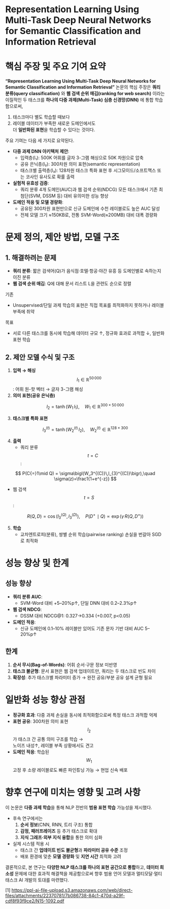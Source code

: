 # Representation Learning Using Multi-Task Deep Neural Networks for Semantic Classification and Information Retrieval

# 핵심 주장 및 주요 기여 요약

**“Representation Learning Using Multi-Task Deep Neural Networks for Semantic Classification and Information Retrieval”** 논문의 핵심 주장은 **쿼리 분류(query classification)** 와 **웹 검색 순위 매김(ranking for web search)** 이라는 이질적인 두 태스크를 **하나의 다중 과제(Multi-Task) 심층 신경망(DNN)** 에 통합 학습함으로써,  
1. 태스크마다 별도 학습할 때보다  
2. 레이블 데이터가 부족한 새로운 도메인에서도  
더 **일반화된 표현**을 학습할 수 있다는 것이다.  

주요 기여는 다음 세 가지로 요약된다.  
- **다중 과제 DNN 아키텍처 제안**:  
  - 입력층(l₁): 500K 어휘를 글자 3-그램 해싱으로 50K 차원으로 압축  
  - 공유 은닉층(l₂): 300차원 의미 표현(semantic representation)  
  - 태스크별 출력층(l₃): 128차원 태스크 특화 표현 후 시그모이드/소프트맥스 또는 코사인 유사도로 확률 출력  
- **실험적 유효성 검증**:  
  - 쿼리 분류 4개 도메인(AUC)과 웹 검색 순위(NDCG) 모든 태스크에서 기존 최첨단(SVM, DSSM 등) 대비 유의미한 성능 향상  
- **도메인 적응 및 모델 경량화**:  
  - 공유된 300차원 표현만으로 신규 도메인에 수천 레이블로도 높은 AUC 달성  
  - 전체 모델 크기 ≈150KB로, 전통 SVM-Word(≈200MB) 대비 대폭 경량화  

# 문제 정의, 제안 방법, 모델 구조

## 1. 해결하려는 문제  
- **쿼리 분류**: 짧은 검색어(Q)가 음식점·호텔·항공·야간 유흥 등 도메인별로 속하는지 이진 분류  
- **웹 검색 순위 매김**: Q에 대해 문서 리스트 L을 관련도 순으로 정렬  

기존  
- Unsupervised/단일 과제 학습의 표현은 직접 목표를 최적화하지 못하거나 레이블 부족에 취약  

목표  
- 서로 다른 태스크를 동시에 학습해 데이터 규모 ↑, 정규화 효과로 과적합 ↓, 일반화 표현 학습  

## 2. 제안 모델 수식 및 구조  
1) **입력 → 해싱**  
   $$l_1 \in \mathbb{R}^{50\,000}$$: 어휘 원-핫 벡터 → 글자 3-그램 해싱  
2) **의미 표현(공유 은닉층)**  

$$
     l_2 = \tanh(W_1\,l_1),\quad W_1\in\mathbb{R}^{300\times50\,000}
   $$  

3) **태스크별 특화 표현**  

$$
     l_{3}^{(t)} = \tanh\bigl(W_2^{(t)}\,l_2\bigr),\quad W_2^{(t)}\in\mathbb{R}^{128\times300}
   $$  

4) **출력**  
   - 쿼리 분류 $$t=C$$:  
  
$$
       P(C{=}1\mid Q) = \sigma\bigl(W_3^{(C)}\,l_{3}^{(C)}\bigr),\quad \sigma(z)=\frac1{1+e^{-z}}
     $$  
     
  - 웹 검색 $$t=S$$:  

$$
       R(Q,D) = \cos\bigl(l_{3}^{(Q)},\,l_{3}^{(D)}\bigr),\quad
       P(D^+\!\mid Q)\propto\exp\bigl(\gamma\,R(Q,D^+)\bigr)
     $$  

5) **학습**  
   - 교차엔트로피(분류), 쌍별 순위 학습(pairwise ranking) 손실을 번갈아 SGD로 최적화  

  

# 성능 향상 및 한계

## 성능 향상  
- **쿼리 분류 AUC**:  
  - SVM-Word 대비 +5–20%p↑, 단일 DNN 대비 0.2–2.3%p↑  
- **웹 검색 NDCG**:  
  - DSSM 대비 NDCG@1: 0.327→0.334 (+0.007, p&lt;0.05)  
- **도메인 적응**:  
  - 신규 도메인에 0.1–10% 레이블만 있어도 기존 문자 기반 대비 AUC 5–20%p↑  

## 한계  
1. **순서 무시(Bag-of-Words)**: 어휘 순서·구문 정보 미반영  
2. **태스크 불균형**: 문서 표현은 웹 검색 업데이트만, 쿼리는 두 태스크로 빈도 차이  
3. **확장성**: 추가 태스크별 파라미터 증가 → 완전 공유/부분 공유 설계 균형 필요  

# 일반화 성능 향상 관점

- **정규화 효과**: 다중 과제 손실을 동시에 최적화함으로써 특정 태스크 과적합 억제  
- **표현 공유**: 300차원 의미 표현 $$l_2$$ 가 태스크 간 공통 의미 구조를 학습 →  
  노이즈 내성↑, 레이블 부족 상황에서도 견고  
- **도메인 적응**: 학습된 $$W_1$$ 고정 후 소량 레이블로도 빠른 파인튜닝 가능 → 현업 신속 배포  

# 향후 연구에 미치는 영향 및 고려 사항

이 논문은 **다중 과제 학습**을 통해 NLP 전반의 **범용 표현 학습** 가능성을 제시했다.  
- 후속 연구에서는  
  1. **순서 정보**(CNN, RNN, 트리 구조) 통합  
  2. **감정, 패러프레이즈** 등 추가 태스크로 확대  
  3. **지식 그래프·외부 지식 융합**을 통한 의미 심화  
- 실제 시스템 적용 시  
  - 태스크 간 **업데이트 빈도 불균형**과 **파라미터 공유 수준** 조정  
  - 배포 환경에 맞춘 **모델 경량화** 및 **지연 시간** 최적화 고려  

결론적으로, 본 연구는 **다양한 NLP 태스크를 하나의 표현 공간으로 통합**하고, **데이터 희소성** 문제에 대한 효과적 해결책을 제공함으로써 향후 범용 언어 모델과 멀티모달·멀티태스크 AI 개발의 토대를 마련했다.

[1] https://ppl-ai-file-upload.s3.amazonaws.com/web/direct-files/attachments/22370781/7b086738-84c1-470d-a29f-cdf8f93f9ce2/N15-1092.pdf
